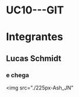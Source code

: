 # UC10---GIT
<h1>Integrantes</h1>
<h2>Lucas Schmidt</h2>
<h3>e chega</h3>

<img src="./225px-Ash_JN"
